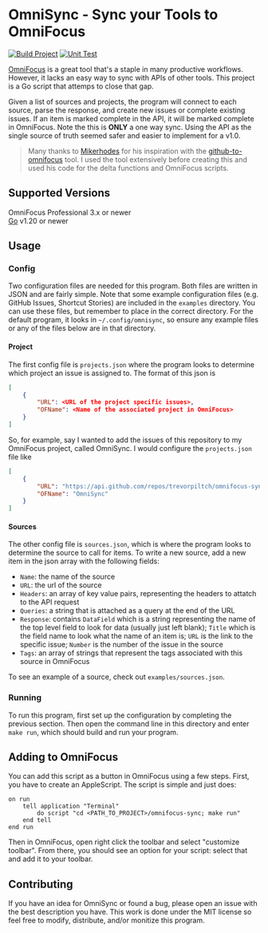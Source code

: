 # OmniSync - Sync your Tools to OmniFocus
[![Build Project](https://github.com/trevorpiltch/omnifocus-sync/actions/workflows/build.yaml/badge.svg)](https://github.com/trevorpiltch/omnifocus-sync/actions/workflows/build.yaml)
[![Unit Test](https://github.com/trevorpiltch/omnifocus-sync/actions/workflows/unit_test.yaml/badge.svg)](https://github.com/trevorpiltch/omnifocus-sync/actions/workflows/unit_test.yaml)

[OmniFocus](https://www.omnigroup.com/omnifocus) is a great tool that's a staple in many productive workflows. However, it lacks an easy way to sync with APIs of other tools. This project is a Go script that attemps to close that gap. </br>

Given a list of sources and projects, the program will connect to each source, parse the response, and create new issues or complete existing issues. If an item is marked complete in the API, it will be marked complete in OmniFocus. Note the this is **ONLY** a one way sync. Using the API as the single source of truth seemed safer and easier to implement for a v1.0. </br>

> Many thanks to [Mikerhodes](https://github.com/mikerhodes) for his inspiration with the [github-to-omnifocus](https://github.com/mikerhodes/github-to-omnifocus) tool. I used the tool extensively before creating this and used his code for the delta functions and OmniFocus scripts.

## Supported Versions

OmniFocus Professional 3.x  or newer </br>
[Go](https://go.dev/) v1.20 or newer

## Usage

### Config

Two configuration files are needed for this program. Both files are written in JSON and are fairly simple. Note that some example configuration files (e.g. GitHub Issues, Shortcut Stories) are included in the `examples` directory. You can use these files, but remember to place in the correct directory. For the default program, it looks in `~/.config/omnisync`, so ensure any example files or any of the files below are in that directory. </br>

#### Project

The first config file is `projects.json` where the program looks to determine which project an issue is assigned to. The format of this json is

```json
[
    {
        "URL": <URL of the project specific issues>,
        "OFName": <Name of the associated project in OmniFocus>
    }
]
```

So, for example, say I wanted to add the issues of this repository to my OmniFocus project, called OmniSync. I would configure the `projects.json` file like

```json
[
    {
        "URL": "https://api.github.com/repos/trevorpiltch/omnifocus-sync",
        "OFName": "OmniSync"
    }
]
```

#### Sources

The other config file is `sources.json`, which is where the program looks to determine the source to call for items. To write a new source, add a new item in the json array with the following fields: </br>

- `Name`: the name of the source
- `URL`: the url of the source
- `Headers`: an array of key value pairs, representing the headers to attatch to the API request
- `Queries`: a string that is attached as a query at the end of the URL
- `Response`: contains `DataField` which is a string representing the name of the top level field to look for data (usually just left blank); `Title` which is the field name to look what the name of an item is; `URL` is the link to the specific issue; `Number` is the number of the issue in the source
- `Tags`: an array of strings that represent the tags associated with this source in OmniFocus

To see an example of a source,  check out `examples/sources.json`.

### Running

To run this program, first set up the configuration by completing the previous section. Then open the command line in this directory and enter `make run`, which should build and run your program.

## Adding to OmniFocus

You can add this script as a button in OmniFocus using a few steps. First, you have to create an AppleScript. The script is simple and just does:

```applescript
on run
    tell application "Terminal"
        do script "cd <PATH_TO_PROJECT>/omnifocus-sync; make run"
    end tell
end run
```

Then in OmniFocus, open right click the toolbar and select "customize toolbar". From there, you should see an option for your script: select that and add it to your toolbar.


## Contributing

If you have an idea for OmniSync or found a bug, please open an issue with the best description you have. This work is done under the MIT license so feel free to modify, distribute, and/or monitize this program.
